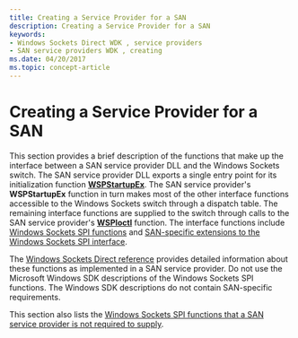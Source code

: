 ```yaml
---
title: Creating a Service Provider for a SAN
description: Creating a Service Provider for a SAN
keywords:
- Windows Sockets Direct WDK , service providers
- SAN service providers WDK , creating
ms.date: 04/20/2017
ms.topic: concept-article
---
```


# Creating a Service Provider for a SAN





This section provides a brief description of the functions that make up the interface between a SAN service provider DLL and the Windows Sockets switch. The SAN service provider DLL exports a single entry point for its initialization function [**WSPStartupEx**](/previous-versions/windows/hardware/network/ff566321(v=vs.85)). The SAN service provider's **WSPStartupEx** function in turn makes most of the other interface functions accessible to the Windows Sockets switch through a dispatch table. The remaining interface functions are supplied to the switch through calls to the SAN service provider's [**WSPIoctl**](/previous-versions/windows/hardware/network/ff566296(v=vs.85)) function. The interface functions include [Windows Sockets SPI functions](windows-sockets-spi-functions-required-for-sans.md) and [SAN-specific extensions to the Windows Sockets SPI interface](windows-sockets-spi-extensions-for-sans.md).

The [Windows Sockets Direct reference](/previous-versions/windows/hardware/network/ff565857(v=vs.85)) provides detailed information about these functions as implemented in a SAN service provider. Do not use the Microsoft Windows SDK descriptions of the Windows Sockets SPI functions. The Windows SDK descriptions do not contain SAN-specific requirements.

This section also lists the [Windows Sockets SPI functions that a SAN service provider is not required to supply](windows-sockets-spi-functions-not-required-for-sans.md).

 

